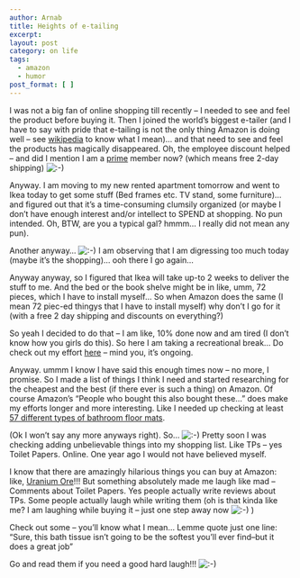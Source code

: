```yaml
---
author: Arnab
title: Heights of e-tailing
excerpt:
layout: post
category: on life
tags:
  - amazon
  - humor
post_format: [ ]
---
```

I was not a big fan of online shopping till recently – I needed to see and feel the product before buying it. Then I joined the world’s biggest e-tailer (and I have to say with pride that e-tailing is not the only thing Amazon is doing well – see [wikipedia][1] to know what I mean)… and that need to see and feel the products has magically disappeared. Oh, the employee discount helped – and did I mention I am a [prime][2] member now? (which means free 2-day shipping) ![:-)][3]

Anyway. I am moving to my new rented apartment tomorrow and went to Ikea today to get some stuff (Bed frames etc. TV stand, some furniture)… and figured out that it’s a time-consuming clumsily organized (or maybe I don’t have enough interest and/or intellect to SPEND at shopping. No pun intended. Oh, BTW, are you a typical gal? hmmm… I really did not mean any pun).

Another anyway… ![:-)][3] I am observing that I am digressing too much today (maybe it’s the shopping)… ooh there I go again…

Anyway anyway, so I figured that Ikea will take up-to 2 weeks to deliver the stuff to me. And the bed or the book shelve might be in like, umm, 72 pieces, which I have to install myself… So when Amazon does the same (I mean 72 piec-ed thingys that I have to install myself) why don’t I go for it (with a free 2 day shipping and discounts on everything?)

So yeah I decided to do that – I am like, 10% done now and am tired (I don’t know how you girls do this). So here I am taking a recreational break… Do check out my effort [here][4] – mind you, it’s ongoing.

Anyway. ummm I know I have said this enough times now – no more, I promise. So I made a list of things I think I need and started researching for the cheapest and the best (if there ever is such a thing) on Amazon. Of course Amazon’s “People who bought this also bought these…” does make my efforts longer and more interesting. Like I needed up checking at least [57 different types of bathroom floor mats][5].

(Ok I won’t say any more anyways right). So… ![:-)][3]
Pretty soon I was checking adding unbelievable things into my shopping list. Like TPs – yes Toilet Papers. Online. One year ago I would not have believed myself.

I know that there are amazingly hilarious things you can buy at Amazon: like, [Uranium Ore][6]!!!
But something absolutely made me laugh like mad – Comments about Toilet Papers. Yes people actually write reviews about TPs. Some people actually laugh while writing them (oh is that kinda like me? I am laughing while buying it – just one step away now ![:-)][3] )

Check out some – you’ll know what I mean… Lemme quote just one line: “Sure, this bath tissue isn’t going to be the softest you’ll ever find–but it does a great job”

Go and read them if you need a good hard laugh!!! ![:-)][3]

 [1]: http://en.wikipedia.org/wiki/Amazon.com#Products_and_services
 [2]: http://www.amazon.com/gp/help/customer/display.html/ref=prm_su_lmd
 [3]: http://www.arnab-deka.com/posts/wp-includes/images/smilies/icon_smile.gif
 [4]: http://www.amazon.com/gp/registry/wishlist/2R9GCO3Q7JKLK
 [5]: http://www.amazon.com/s/ref=nb_ss_gw/102-0584656-2586551?url=search-alias%3Dgarden&field-keywords=bathroom+floor+mats&x=6&y=11
 [6]: http://www.amazon.com/Uranium-Ore/dp/B000796XXM/ref=sr_1_1?ie=UTF8&s=miscellaneous&qid=1202712323&sr=8-1